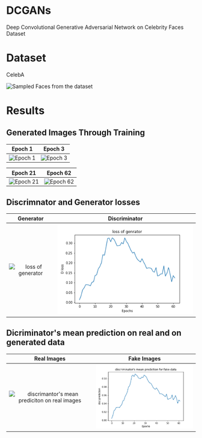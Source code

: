 # DCGANs
Deep Convolutional Generative Adversarial Network on Celebrity Faces Dataset 

# Dataset
CelebA

![Sampled Faces from the dataset](./fake_rgd/epoch_=_0.png)


# Results

## Generated Images Through Training

Epoch 1           |  Epoch 3
:-------------------------:|:-------------------------:
![Epoch 1](./fake_rgd/epoch_=_0.png)  |  ![Epoch 3](./fake_rgd/epoch_=_2.png)

Epoch  21           |  Epoch 62
:-------------------------:|:-------------------------:
![Epoch 21](./fake_rgd/epoch_=_20.png)  |  ![Epoch 62](./fake_rgd/epoch_=_61.png)

## Discrimnator and Generator losses

Generator           |  Discriminator
:-------------------------:|:-------------------------:
![loss of generator](./losses_figures/loss_of_generator.png)  |  ![loss of discriminator](./losses_figures/loss_of_discriminator.png)

## Dicriminator's mean prediction on real and on generated data

Real Images           |  Fake Images
:-------------------------:|:-------------------------:
![discrimantor's mean prediciton on real images](disc_mean_pred_on_real.png)  |  ![discrimantor's mean prediciton on fake images](./losses_figures/disc_mean_pred_on_fake.png)

